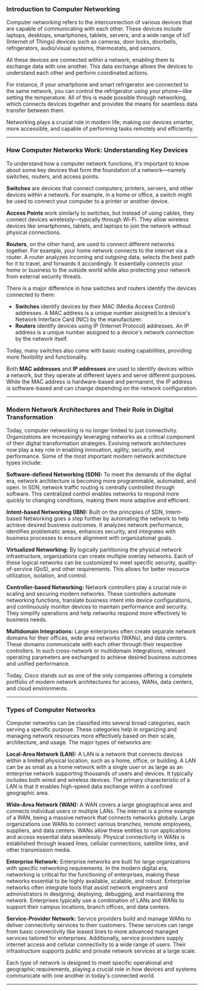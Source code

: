 ### Introduction to Computer Networking

Computer networking refers to the interconnection of various devices that are capable of communicating with each other. These devices include laptops, desktops, smartphones, tablets, servers, and a wide range of IoT (Internet of Things) devices such as cameras, door locks, doorbells, refrigerators, audio/visual systems, thermostats, and sensors.

All these devices are connected within a network, enabling them to exchange data with one another. This data exchange allows the devices to understand each other and perform coordinated actions.

For instance, if your smartphone and smart refrigerator are connected to the same network, you can control the refrigerator using your phone—like setting the temperature. All of this is made possible through networking, which connects devices together and provides the means for seamless data transfer between them.

Networking plays a crucial role in modern life, making our devices smarter, more accessible, and capable of performing tasks remotely and efficiently.

---

### How Computer Networks Work: Understanding Key Devices

To understand how a computer network functions, it's important to know about some key devices that form the foundation of a network—namely switches, routers, and access points.

**Switches** are devices that connect computers, printers, servers, and other devices within a network. For example, in a home or office, a switch might be used to connect your computer to a printer or another device.

**Access Points** work similarly to switches, but instead of using cables, they connect devices wirelessly—typically through Wi-Fi. They allow wireless devices like smartphones, tablets, and laptops to join the network without physical connections.

**Routers**, on the other hand, are used to connect different networks together. For example, your home network connects to the internet via a router. A router analyzes incoming and outgoing data, selects the best path for it to travel, and forwards it accordingly. It essentially connects your home or business to the outside world while also protecting your network from external security threats.

There is a major difference in how switches and routers identify the devices connected to them:

* **Switches** identify devices by their MAC (Media Access Control) addresses. A MAC address is a unique number assigned to a device's Network Interface Card (NIC) by the manufacturer.
* **Routers** identify devices using IP (Internet Protocol) addresses. An IP address is a unique number assigned to a device's network connection by the network itself.

Today, many switches also come with basic routing capabilities, providing more flexibility and functionality.

Both **MAC addresses** and **IP addresses** are used to identify devices within a network, but they operate at different layers and serve different purposes. While the MAC address is hardware-based and permanent, the IP address is software-based and can change depending on the network configuration.

---

### Modern Network Architectures and Their Role in Digital Transformation

Today, computer networking is no longer limited to just connectivity. Organizations are increasingly leveraging networks as a critical component of their digital transformation strategies. Evolving network architectures now play a key role in enabling innovation, agility, security, and performance. Some of the most important modern network architecture types include:

**Software-defined Networking (SDN):**
To meet the demands of the digital era, network architecture is becoming more programmable, automated, and open. In SDN, network traffic routing is centrally controlled through software. This centralized control enables networks to respond more quickly to changing conditions, making them more adaptive and efficient.

**Intent-based Networking (IBN):**
Built on the principles of SDN, Intent-based Networking goes a step further by automating the network to help achieve desired business outcomes. It analyzes network performance, identifies problematic areas, enhances security, and integrates with business processes to ensure alignment with organizational goals.

**Virtualized Networking:**
By logically partitioning the physical network infrastructure, organizations can create multiple overlay networks. Each of these logical networks can be customized to meet specific security, quality-of-service (QoS), and other requirements. This allows for better resource utilization, isolation, and control.

**Controller-based Networking:**
Network controllers play a crucial role in scaling and securing modern networks. These controllers automate networking functions, translate business intent into device configurations, and continuously monitor devices to maintain performance and security. They simplify operations and help networks respond more effectively to business needs.

**Multidomain Integrations:**
Large enterprises often create separate network domains for their offices, wide area networks (WANs), and data centers. These domains communicate with each other through their respective controllers. In such cross-network or multidomain integrations, relevant operating parameters are exchanged to achieve desired business outcomes and unified performance.

Today, Cisco stands out as one of the only companies offering a complete portfolio of modern network architectures for access, WANs, data centers, and cloud environments.

---

### Types of Computer Networks

Computer networks can be classified into several broad categories, each serving a specific purpose. These categories help in organizing and managing network resources more effectively based on their scale, architecture, and usage. The major types of networks are:

**Local-Area Network (LAN):**
A LAN is a network that connects devices within a limited physical location, such as a home, office, or building. A LAN can be as small as a home network with a single user or as large as an enterprise network supporting thousands of users and devices. It typically includes both wired and wireless devices. The primary characteristic of a LAN is that it enables high-speed data exchange within a confined geographic area.

**Wide-Area Network (WAN):**
A WAN covers a large geographical area and connects individual users or multiple LANs. The internet is a prime example of a WAN, being a massive network that connects networks globally. Large organizations use WANs to connect various branches, remote employees, suppliers, and data centers. WANs allow these entities to run applications and access essential data seamlessly. Physical connectivity in WANs is established through leased lines, cellular connections, satellite links, and other transmission media.

**Enterprise Network:**
Enterprise networks are built for large organizations with specific networking requirements. In the modern digital era, networking is critical for the functioning of enterprises, making these networks essential to be highly available, scalable, and robust. Enterprise networks often integrate tools that assist network engineers and administrators in designing, deploying, debugging, and maintaining the network. Enterprises typically use a combination of LANs and WANs to support their campus locations, branch offices, and data centers.

**Service-Provider Network:**
Service providers build and manage WANs to deliver connectivity services to their customers. These services can range from basic connectivity like leased lines to more advanced managed services tailored for enterprises. Additionally, service providers supply internet access and cellular connectivity to a wide range of users. Their infrastructure supports public and private network services at a large scale.

Each type of network is designed to meet specific operational and geographic requirements, playing a crucial role in how devices and systems communicate with one another in today's connected world.

---